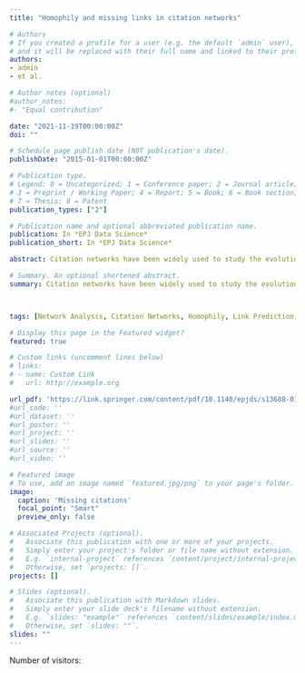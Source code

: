 ```yaml
---
title: "Homophily and missing links in citation networks"

# Authors
# If you created a profile for a user (e.g. the default `admin` user), write the username (folder name) here 
# and it will be replaced with their full name and linked to their profile.
authors:
- admin
- et al.

# Author notes (optional)
#author_notes:
#- "Equal contribution"

date: "2021-11-19T00:00:00Z"
doi: ""

# Schedule page publish date (NOT publication's date).
publishDate: "2015-01-01T00:00:00Z"

# Publication type.
# Legend: 0 = Uncategorized; 1 = Conference paper; 2 = Journal article;
# 3 = Preprint / Working Paper; 4 = Report; 5 = Book; 6 = Book section;
# 7 = Thesis; 8 = Patent
publication_types: ["2"]

# Publication name and optional abbreviated publication name.
publication: In *EPJ Data Science*
publication_short: In *EPJ Data Science*

abstract: Citation networks have been widely used to study the evolution of science through the lenses of the underlying patterns of knowledge flows among academic papers, authors, research sub-fields, and scientific journals. Here we focus on citation networks to cast light on the salience of homophily, namely the principle that similarity breeds connection, for knowledge transfer between papers. To this end, we assess the degree to which citations tend to occur between papers that are concerned with seemingly related topics or research problems. Drawing on a large data set of articles published in the journals of the American Physical Society between 1893 and 2009, we propose a novel method for measuring the similarity between articles through the statistical validation of the overlap between their bibliographies. Results suggest that the probability of a citation made by one article to another is indeed an increasing function of the similarity between the two articles. Our study also enables us to uncover missing citations between pairs of highly related articles, and may thus help identify barriers to effective knowledge flows. By quantifying the proportion of missing citations, we conduct a comparative assessment of distinct journals and research sub-fields in terms of their ability to facilitate or impede the dissemination of knowledge. Findings indicate that Electromagnetism and Interdisciplinary Physics are the two sub-fields in physics with the smallest percentage of missing citations. Moreover, knowledge transfer seems to be more effectively facilitated by journals of wide visibility, such as Physical Review Letters, than by lower-impact ones. Our study has important implications for authors, editors and reviewers of scientific journals, as well as public preprint repositories, as it provides a procedure for recommending relevant yet missing references and properly integrating bibliographies of papers.

# Summary. An optional shortened abstract.
summary: Citation networks have been widely used to study the evolution of science through the lenses of the underlying patterns of knowledge flows among academic papers, authors, research sub-fields, and scientific journals. Here we focus on citation networks to cast light on the salience of homophily, namely the principle that similarity breeds connection, for knowledge transfer between papers. To this end, we assess the degree to which citations tend to occur between papers that are concerned with seemingly related topics or research problems. Drawing on a large data set of articles published in the journals of the American Physical Society between 1893 and 2009, we propose a novel method for measuring the similarity between articles through the statistical validation of the overlap between their bibliographies. Results suggest that the probability of a citation made by one article to another is indeed an increasing function of the similarity between the two articles. Our study also enables us to uncover missing citations between pairs of highly related articles, and may thus help identify barriers to effective knowledge flows. By quantifying the proportion of missing citations, we conduct a comparative assessment of distinct journals and research sub-fields in terms of their ability to facilitate or impede the dissemination of knowledge. Findings indicate that Electromagnetism and Interdisciplinary Physics are the two sub-fields in physics with the smallest percentage of missing citations. Moreover, knowledge transfer seems to be more effectively facilitated by journals of wide visibility, such as Physical Review Letters, than by lower-impact ones. Our study has important implications for authors, editors and reviewers of scientific journals, as well as public preprint repositories, as it provides a procedure for recommending relevant yet missing references and properly integrating bibliographies of papers.



tags: [Network Analysis, Citation Networks, Homophily, Link Prediction, Bibliometric Techniques, Complex Network]

# Display this page in the Featured widget?
featured: true

# Custom links (uncomment lines below)
# links:
# - name: Custom Link
#   url: http://example.org

url_pdf: 'https://link.springer.com/content/pdf/10.1140/epjds/s13688-016-0068-2.pdf'
#url_code: ''
#url_dataset: ''
#url_poster: ''
#url_project: ''
#url_slides: ''
#url_source: ''
#url_video: ''

# Featured image
# To use, add an image named `featured.jpg/png` to your page's folder. 
image:
  caption: 'Missing citations'
  focal_point: "Smart"
  preview_only: false

# Associated Projects (optional).
#   Associate this publication with one or more of your projects.
#   Simply enter your project's folder or file name without extension.
#   E.g. `internal-project` references `content/project/internal-project/index.md`.
#   Otherwise, set `projects: []`.
projects: []

# Slides (optional).
#   Associate this publication with Markdown slides.
#   Simply enter your slide deck's filename without extension.
#   E.g. `slides: "example"` references `content/slides/example/index.md`.
#   Otherwise, set `slides: ""`.
slides: ""
---
```


<div>Number of visitors: <div id="stats"></div></div>
<script>
    var r = new XMLHttpRequest();
    r.addEventListener('load', function() {
        document.querySelector('#stats').innerText = JSON.parse(this.responseText).count_unique
    })
    r.open('GET', 'https://valkiii.goatcounter.com/counter/' + encodeURIComponent(location.pathname) + '.json')
    r.send()
</script>
